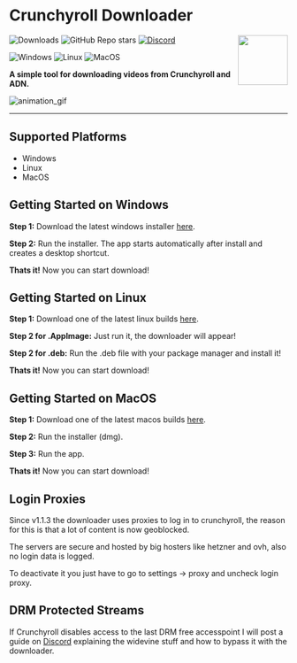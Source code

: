 # Crunchyroll Downloader
<img align="right" width="90" height="90" src="https://github.com/stratuma/Crunchyroll-Downloader-v4.0/assets/166541445/6aba2e4a-06ac-459e-8932-62a9b9c8640e">

![Downloads](https://img.shields.io/github/downloads/stratuma/Crunchyroll-Downloader-v4.0/total?style=for-the-badge&logo=&color=a1a1a1)
![GitHub Repo stars](https://img.shields.io/github/stars/stratuma/Crunchyroll-Downloader-v4.0?style=for-the-badge&logo=&color=a1a1a1)
[![Discord](https://img.shields.io/badge/Discord-7289DA?style=for-the-badge&logo=discord&logoColor=white)](https://discord.gg/rtZn4zm7m5)

![Windows](https://img.shields.io/badge/Windows-0078D6?style=for-the-badge&logo=windows&logoColor=white)
![Linux](https://img.shields.io/badge/Linux-FCC624?style=for-the-badge&logo=linux&logoColor=black)
![MacOS](https://img.shields.io/badge/mac%20os-000000?style=for-the-badge&logo=apple&logoColor=white)

**A simple tool for downloading videos from Crunchyroll and ADN.**

![animation_gif](https://github.com/stratuma/Crunchyroll-Downloader-v4.0/assets/166541445/907e23d0-00ed-4fd0-b279-b44450d6f9df)

-----------------

## Supported Platforms
- Windows
- Linux
- MacOS

## Getting Started on Windows
**Step 1:** Download the latest windows installer [here](https://github.com/stratuma/Crunchyroll-Downloader-v4.0/releases).

**Step 2:** Run the installer. The app starts automatically after install and creates a desktop shortcut.

**Thats it!** Now you can start download!

## Getting Started on Linux
**Step 1:** Download one of the latest linux builds [here](https://github.com/stratuma/Crunchyroll-Downloader-v4.0/releases).

**Step 2 for .AppImage:** Just run it, the downloader will appear!

**Step 2 for .deb:** Run the .deb file with your package manager and install it!

**Thats it!** Now you can start download!

## Getting Started on MacOS
**Step 1:** Download one of the latest macos builds [here](https://github.com/stratuma/Crunchyroll-Downloader-v4.0/releases).

**Step 2:** Run the installer (dmg).

**Step 3:** Run the app.

**Thats it!** Now you can start download!

## Login Proxies
Since v1.1.3 the downloader uses proxies to log in to crunchyroll, the reason for this is that a lot of content is now geoblocked.

The servers are secure and hosted by big hosters like hetzner and ovh, also no login data is logged.

To deactivate it you just have to go to settings -> proxy and uncheck login proxy.

## DRM Protected Streams
If Crunchyroll disables access to the last DRM free accesspoint I will post a guide on [Discord](https://discord.gg/grGkK4bH95) explaining the widevine stuff and how to bypass it with the downloader.
